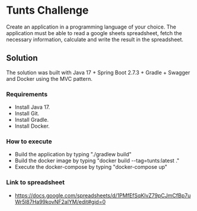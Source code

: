 # Tunts Challenge
Create an application in a programming language of your choice. The application must be able to read a google sheets spreadsheet, fetch the necessary information, calculate and write the result in the spreadsheet.

## Solution
The solution was built with Java 17 + Spring Boot 2.7.3 + Gradle + Swagger and Docker using the MVC pattern.

### Requirements
- Install Java 17.
- Install Git.
- Install Gradle.
- Install Docker.

### How to execute

- Build the application by typing "./gradlew build"
- Build the docker image by typing "docker build --tag=tunts:latest ."
- Execute the docker-compose by typing "docker-compose up"

### Link to spreadsheet
  - https://docs.google.com/spreadsheets/d/1PMfEfSqKlvZ79pCJmCfBp7uWr5l87Ha99kovNF2alYM/edit#gid=0
